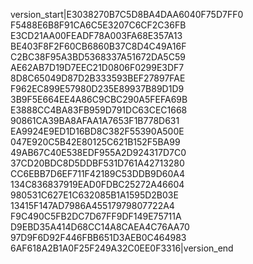 version_start|E3038270B7C5D8BA4DAA6040F75D7FF0  F5488E6B8F91CA6C5E3207C6CF2C36FB  E3CD21AA00FEADF78A003FA68E357A13  BE403F8F2F60CB6860B37C8D4C49A16F  C2BC38F95A3BD5368337A51672DA5C59  AE62AB7D19D7EEC21D0806F0299E3DF7  8D8C65049D87D2B333593BEF27897FAE  F962EC899E57980D235E89937B89D1D9  3B9F5E664EE4A86C9CBC290A5FEFA69B  E3888CC4BA83FB959D791DC63CEC1668  90861CA39BA8AFAA1A7653F1B778D631  EA9924E9ED1D16BD8C382F55390A500E  047E920C5B42E80125C621B152F5BA99  49AB67C40E538EDF955A2D924317D7C0  37CD20BDC8D5DDBF531D761A42713280  CC6EBB7D6EF711F42189C53DDB9D60A4  134C836837919EAD0FDBC25272A46604  980531C627E1C632085B1A1595D2B03E  13415F147AD7986A45517979807722A4  F9C490C5FB2DC7D67FF9DF149E75711A  D9EBD35A414D68CC14A8CAEA4C76AA70  97D9F6D92F446FBB651D3AEB0C464983  6AF618A2B1A0F25F249A32C0EE0F3316|version_end
